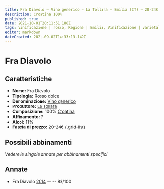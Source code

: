 ```yaml
---
title: Fra Diavolo – Vino generico – La Tollara – Emilia (IT) – 20-24€ – 3★
description: Croatina 100%
published: true
date: 2021-10-01T20:11:51.188Z
tags: Vinificazione | rosso, Regione | Emilia, Vinificazione | varietale, Vinificazione | dolce, Valutazioni | 3 stelle, Vitigni | Croatina, Prezzi | 20-24€
editor: markdown
dateCreated: 2021-09-02T14:33:13.149Z
---
```


# Fra Diavolo 

## Caratteristiche
- **Nome:** Fra Diavolo 
- **Tipologia:** Rosso dolce
- **Denominazione:** [Vino generico](/denominazioni/Italia/Vino-generico)
- **Produttore:** [La Tollara](/produttori/Italia/Emilia/La-Tollara) 
- **Composizione:** 100% [Croatina](/vitigni/Italia/bacca-nera/croatina)
- **Affinamento:** ?
- **Alcol:** 11%
- **Fascia di prezzo:** 20-24€
{.grid-list}

## Possibili abbinamenti
*Vedere le singole annate per abbinamenti specifici*

## Annate
- Fra Diavolo [2014](/vini/Italia/Emilia/La-Tollara/Il-Giorgione/2014) -- <span class="star-3"></span> -- 88/100

